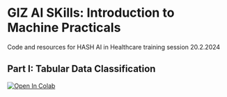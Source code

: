 # GIZ AI SKills: Introduction to Machine Practicals 
Code and resources for HASH AI in Healthcare training session 20.2.2024

## Part I: Tabular Data Classification
[![Open In 
Colab](https://colab.research.google.com/assets/colab-badge.svg)](https://colab.research.google.com/drive/1bvD7FewtTp2XIFsyfjFujlBYj_2lVcbo?usp=sharing)
<!--
## Part II: Computer Vision Models Colab]
 [![Open In 
Colab](https://colab.research.google.com/assets/colab-badge.svg)](https://colab.research.google.com/drive/1i8ni8MjZyZHPbV5lETtFLVa258ob16bb?usp=sharing) 
-->
